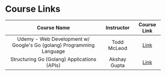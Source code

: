 # Course Links

|                             Course Name                              |  Instructor  |                                Course Link                                 |
| :------------------------------------------------------------------: | :----------: | :------------------------------------------------------------------------: |
| Udemy - Web Development w/ Google's Go (golang) Programming Language | Todd McLeod  |       [Link](https://www.udemy.com/course/go-programming-language/)        |
|             Structuring Go (Golang) Applications (APIs)              | Akshay Gupta | [Link](https://www.youtube.com/watch?v=PVqFi5qrJwA&ab_channel=AkshayGupta) |
